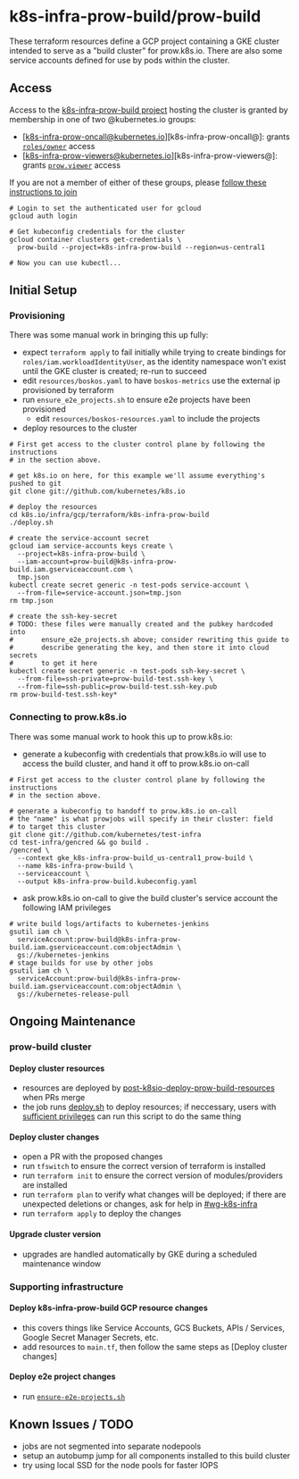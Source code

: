 # k8s-infra-prow-build/prow-build

These terraform resources define a GCP project containing a GKE cluster
intended to serve as a "build cluster" for prow.k8s.io. There are also
some service accounts defined for use by pods within the cluster.

## Access

Access to the [k8s-infra-prow-build project][k8s-infra-prow-build-console] hosting the cluster is granted by membership in one of two @kubernetes.io groups:
- [k8s-infra-prow-oncall@kubernetes.io][k8s-infra-prow-oncall@]: grants [`roles/owner`][roles/owner] access
- [k8s-infra-prow-viewers@kubernetes.io][k8s-infra-prow-viewers@]: grants [`prow.viewer`][roles/prow.viewer] access

If you are not a member of either of these groups, please [follow these instructions to join][join-groups]

```shell
# Login to set the authenticated user for gcloud
gcloud auth login

# Get kubeconfig credentials for the cluster
gcloud container clusters get-credentials \
  prow-build --project=k8s-infra-prow-build --region=us-central1

# Now you can use kubectl...
```

## Initial Setup

### Provisioning

There was some manual work in bringing this up fully:
- expect `terraform apply` to fail initially while trying to create bindings
  for `roles/iam.workloadIdentityUser`, as the identity namespace won't exist
  until the GKE cluster is created; re-run to succeed
- edit `resources/boskos.yaml` to have `boskos-metrics` use the external ip
  provisioned by terraform
- run `ensure_e2e_projects.sh` to ensure e2e projects have been provisioned
  - edit `resources/boskos-resources.yaml` to include the projects
- deploy resources to the cluster
```shell
# First get access to the cluster control plane by following the instructions
# in the section above.

# get k8s.io on here, for this example we'll assume everything's pushed to git
git clone git://github.com/kubernetes/k8s.io

# deploy the resources
cd k8s.io/infra/gcp/terraform/k8s-infra-prow-build
./deploy.sh

# create the service-account secret
gcloud iam service-accounts keys create \
  --project=k8s-infra-prow-build \
  --iam-account=prow-build@k8s-infra-prow-build.iam.gserviceaccount.com \
  tmp.json
kubectl create secret generic -n test-pods service-account \
  --from-file=service-account.json=tmp.json
rm tmp.json

# create the ssh-key-secret
# TODO: these files were manually created and the pubkey hardcoded into
#       ensure_e2e_projects.sh above; consider rewriting this guide to
#       describe generating the key, and then store it into cloud secrets
#       to get it here
kubectl create secret generic -n test-pods ssh-key-secret \
  --from-file=ssh-private=prow-build-test.ssh-key \
  --from-file=ssh-public=prow-build-test.ssh-key.pub
rm prow-build-test.ssh-key*
```

### Connecting to prow.k8s.io

There was some manual work to hook this up to prow.k8s.io:
- generate a kubeconfig with credentials that prow.k8s.io will use to access
  the build cluster, and hand it off to prow.k8s.io on-call
```shell
# First get access to the cluster control plane by following the instructions
# in the section above.

# generate a kubeconfig to handoff to prow.k8s.io on-call
# the "name" is what prowjobs will specify in their cluster: field
# to target this cluster
git clone git://github.com/kubernetes/test-infra
cd test-infra/gencred && go build .
/gencred \
  --context gke_k8s-infra-prow-build_us-central1_prow-build \
  --name k8s-infra-prow-build \
  --serviceaccount \
  --output k8s-infra-prow-build.kubeconfig.yaml
```
- ask prow.k8s.io on-call to give the build cluster's service account the
  following IAM privileges
```shell
# write build logs/artifacts to kubernetes-jenkins
gsutil iam ch \
  serviceAccount:prow-build@k8s-infra-prow-build.iam.gserviceaccount.com:objectAdmin \
  gs://kubernetes-jenkins
# stage builds for use by other jobs
gsutil iam ch \
  serviceAccount:prow-build@k8s-infra-prow-build.iam.gserviceaccount.com:objectAdmin \
  gs://kubernetes-release-pull
```

## Ongoing Maintenance

### prow-build cluster

#### Deploy cluster resources

- resources are deployed by [post-k8sio-deploy-prow-build-resources] when PRs
  merge
- the job runs [deploy.sh] to deploy resources; if neccessary, users with
  [sufficient privileges](#access) can run this script to do the same thing

#### Deploy cluster changes

- open a PR with the proposed changes
- run `tfswitch` to ensure the correct version of terraform is installed
- run `terraform init` to ensure the correct version of modules/providers
  are installed
- run `terraform plan` to verify what changes will be deployed; if there are
  unexpected deletions or changes, ask for help in [#wg-k8s-infra]
- run `terraform apply` to deploy the changes

#### Upgrade cluster version

- upgrades are handled automatically by GKE during a scheduled maintenance window

### Supporting infrastructure

#### Deploy k8s-infra-prow-build GCP resource changes

- this covers things like Service Accounts, GCS Buckets, APIs / Services,
  Google Secret Manager Secrets, etc.
- add resources to `main.tf`, then follow the same steps as [Deploy cluster changes]

#### Deploy e2e project changes

- run [`ensure-e2e-projects.sh`][ensure-e2e-projects.sh]

## Known Issues / TODO

- jobs are not segmented into separate nodepools
- setup an autobump jump for all components installed to this build cluster
- try using local SSD for the node pools for faster IOPS

[k8s-infra-prow-build-console]: https://console.cloud.google.com/home/dashboard?project=k8s-infra-prow-build
[k8s-infra-prow-oncall]: https://github.com/kubernetes/k8s.io/blob/3a1aea1652f02a95253402bde2bca63cb4292f8e/groups/groups.yaml#L647-L670
[k8s-infra-prow-viewers]: https://github.com/kubernetes/k8s.io/blob/3a1aea1652f02a95253402bde2bca63cb4292f8e/groups/groups.yaml#L672-L699
[roles/owner]: https://cloud.google.com/iam/docs/understanding-roles#basic-definitions
[roles/prow.viewer]: https://github.com/kubernetes/k8s.io/blob/main/infra/gcp/bash/roles/prow.viewer.yaml
[join-groups]: https://github.com/kubernetes/k8s.io/tree/main/groups#making-changes
[post-k8sio-deploy-prow-build-resources]: https://testgrid.k8s.io/wg-k8s-infra-k8sio#post-k8sio-deploy-prow-build-resources
[deploy.sh]: /infra/gcp/terraform/k8s-infra-prow-build/deploy.sh
[ensure-e2e-projects.sh]: /infra/gcp/bash/prow/ensure-e2e-projects.sh
[#wg-k8s-infra]: https://kubernetes.slack.com/messages/wg-k8s-infra
